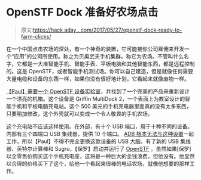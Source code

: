 # OpenSTF Dock 准备好农场点击

> 原文:[https://hack aday . com/2017/05/27/openstf-dock-ready-to-farm-clicks/](https://hackaday.com/2017/05/27/openstf-dock-ready-to-farm-clicks/)

在一个中国点击农场的深处，有一个神奇的装置，它可能被你公司雇佣来开发一个“应用”的公司所使用。称之为贝奥武夫手机集群。称它为农场。不管叫什么名字，它都是一大堆智能手机、智能手表、平板电脑和其他智能东西，都是远程控制的。这是 OpenSTF，或者智能手机测试场。你可以自己建造，但是就像任何需要大量电缆和设备的东西一样，如果你没有很好地计划，它看起来就像废物一样。

[【Paul】需要一个 OpenSTF 设备实验室](https://hackaday.io/project/21320-stfdock)，并找到了一个完美的产品来重新设计一个漂亮的机箱。这个设备是 Griffin MultiDock 2，一个表面上为教室设计的智能手机和平板电脑充电站。这个 500 美元的手机充电器里面真的没有太多东西，只要稍加修改，这个外壳就可以变成一个令人敬畏的手机农场。

这个充电站不应该这样使用。在外部，有十个 USB 端口，用于十种不同的设备。内部有三个四端口 USB 集线器，提供 10 个端口。 [ADB 根本无法与这种设置](https://hackaday.io/project/21320/log/57748-multidock-testing)一起工作，所以【Paul】不得不完全更换这款设备的 USB 大脑。有了新的 USB 集线器、英特尔计算棒和 Sugru，【保罗】启动并运行了 [OpenSTF](https://github.com/openstf/stf) 。虽然如果[保罗]以全零售价购买这个手机充电座，这将是一种巨大的金钱浪费，但他没有。他显然以合理的价格买下了这个，给他一个看起来很棒的电话农场，就像他想要的那样工作。